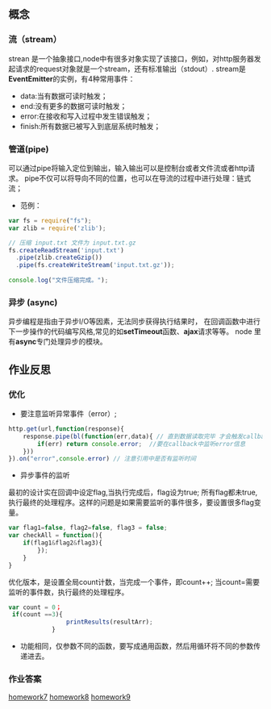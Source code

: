 ## 概念 
### 流（stream）
strean 是一个抽象接口,node中有很多对象实现了该接口，例如，对http服务器发起请求的request对象就是一个stream，还有标准输出（stdout）.
stream是**EventEmitter**的实例，有4种常用事件：
- data:当有数据可读时触发；
- end:没有更多的数据可读时触发；
- error:在接收和写入过程中发生错误触发；
- finish:所有数据已被写入到底层系统时触发；

### 管道(pipe)
可以通过pipe将输入定位到输出，输入输出可以是控制台或者文件流或者http请求。
pipe不仅可以将导向不同的位置，也可以在导流的过程中进行处理：链式流；
- 范例：
```javascript
var fs = require("fs");
var zlib = require('zlib');

// 压缩 input.txt 文件为 input.txt.gz
fs.createReadStream('input.txt')
  .pipe(zlib.createGzip())
  .pipe(fs.createWriteStream('input.txt.gz'));
  
console.log("文件压缩完成。");
```
### 异步 (async)
异步编程是指由于异步I/O等因素，无法同步获得执行结果时， 在回调函数中进行下一步操作的代码编写风格,常见的如**setTimeout**函数、**ajax**请求等等。
node 里有**async**专门处理异步的模块。


## 作业反思
### 优化
- 要注意监听异常事件（error）;
```javascript
http.get(url,function(response){
    response.pipe(bl(function(err,data){ // 直到数据读取完毕 才会触发callback
        if(err) return console.error;  //要在callback中监听error信息
    }))   
}).on("error",console.error) // 注意引用中是否有监听时间
```
- 异步事件的监听

最初的设计实在回调中设定flag,当执行完成后，flag设为true;
所有flag都未true,执行最终的处理程序。这样的问题是如果需要监听的事件很多，要设置很多flag变量。
```javascript
var flag1=false, flag2=false, flag3 = false;
var checkAll = function(){
    if(flag1&flag2&flag3){
        });
    }
}
```
优化版本，是设置全局count计数，当完成一个事件，即count++;
当count=需要监听的事件数，执行最终的处理程序。
```javascript
var count = 0；
 if(count ==3){
                printResults(resultArr);
            }
```

- 功能相同，仅参数不同的函数，要写成通用函数，然后用循环将不同的参数传递进去。

### 作业答案
[homework7](https://github.com/siqiyaoyao/learnyounodePractice/blob/master/exercise7/http.js)
[homework8](https://github.com/siqiyaoyao/learnyounodePractice/blob/master/exercise7/exercise8.js)
[homework9](https://github.com/siqiyaoyao/learnyounodePractice/blob/master/exercise7/e9re.js)
